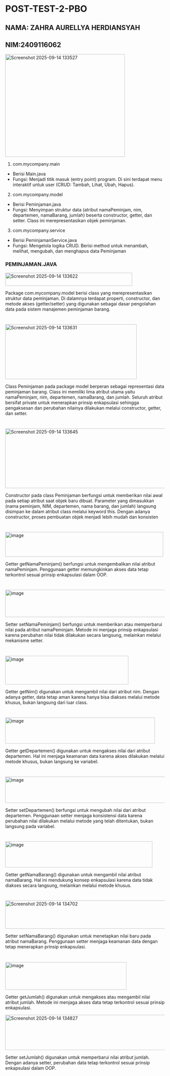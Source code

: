 # POST-TEST-2-PBO

## NAMA: ZAHRA AURELLYA HERDIANSYAH

## NIM:2409116062

<img width="378" height="323" alt="Screenshot 2025-09-14 133527" src="https://github.com/user-attachments/assets/279b5825-7362-49df-b5fa-ec1a247312f7" />

1. com.mycompany.main
- Berisi Main.java
- Fungsi: Menjadi titik masuk (entry point) program. Di sini terdapat menu interaktif untuk user (CRUD: Tambah, Lihat, Ubah, Hapus).
2. com.mycompany.model
- Berisi Peminjaman.java
- Fungsi: Menyimpan struktur data (atribut namaPeminjam, nim, departemen, namaBarang, jumlah) beserta constructor, getter, dan setter. Class ini merepresentasikan objek peminjaman.
3. com.mycompany.service
- Berisi PeminjamanService.java
- Fungsi: Mengelola logika CRUD. Berisi method untuk menambah, melihat, mengubah, dan menghapus data Peminjaman

### PEMINJAMAN.JAVA
<img width="401" height="41" alt="Screenshot 2025-09-14 133622" src="https://github.com/user-attachments/assets/7c2633f1-2680-4424-a00b-d2d43d30ac7c" />

Package com.mycompany.model berisi class yang merepresentasikan struktur data peminjaman. Di dalamnya terdapat properti, constructor, dan metode akses (getter/setter) yang digunakan sebagai dasar pengolahan data pada sistem manajemen peminjaman barang.

#
<img width="415" height="173" alt="Screenshot 2025-09-14 133631" src="https://github.com/user-attachments/assets/a55c896f-b888-418c-b167-f165fbc9e4de" />

Class Peminjaman pada package model berperan sebagai representasi data peminjaman barang. Class ini memiliki lima atribut utama yaitu namaPeminjam, nim, departemen, namaBarang, dan jumlah. Seluruh atribut bersifat private untuk menerapkan prinsip enkapsulasi sehingga pengaksesan dan perubahan nilainya dilakukan melalui constructor, getter, dan setter.

#
<img width="1305" height="188" alt="Screenshot 2025-09-14 133645" src="https://github.com/user-attachments/assets/1eed385b-be68-4bfa-a728-7ad13cf96247" />

Constructor pada class Peminjaman berfungsi untuk memberikan nilai awal pada setiap atribut saat objek baru dibuat. Parameter yang dimasukkan (nama peminjam, NIM, departemen, nama barang, dan jumlah) langsung disimpan ke dalam atribut class melalui keyword this. Dengan adanya constructor, proses pembuatan objek menjadi lebih mudah dan konsisten

#
<img width="499" height="78" alt="image" src="https://github.com/user-attachments/assets/ddc5eecd-1e03-492a-a901-332e8a5d6403" />

Getter getNamaPeminjam() berfungsi untuk mengembalikan nilai atribut namaPeminjam. Penggunaan getter memungkinkan akses data tetap terkontrol sesuai prinsip enkapsulasi dalam OOP.

#
<img width="689" height="86" alt="image" src="https://github.com/user-attachments/assets/1d641457-e6af-47b5-9680-90609beb0774" />

Setter setNamaPeminjam() berfungsi untuk memberikan atau memperbarui nilai pada atribut namaPeminjam. Metode ini menjaga prinsip enkapsulasi karena perubahan nilai tidak dilakukan secara langsung, melainkan melalui mekanisme setter.

#
<img width="389" height="90" alt="image" src="https://github.com/user-attachments/assets/85abfdb8-b774-4086-b9b7-a7ac0e3eaf31" />

Getter getNim() digunakan untuk mengambil nilai dari atribut nim. Dengan adanya getter, data tetap aman karena hanya bisa diakses melalui metode khusus, bukan langsung dari luar class.

#
<img width="473" height="82" alt="image" src="https://github.com/user-attachments/assets/f25512d2-c587-4b0d-a7a4-2e1b4174fc97" />

Getter getDepartemen() digunakan untuk mengakses nilai dari atribut departemen. Hal ini menjaga keamanan data karena akses dilakukan melalui metode khusus, bukan langsung ke variabel.

#
<img width="650" height="83" alt="image" src="https://github.com/user-attachments/assets/c192c0d7-bcea-42d9-a56d-d9847c464987" />

Setter setDepartemen() berfungsi untuk mengubah nilai dari atribut departemen. Penggunaan setter menjaga konsistensi data karena perubahan nilai dilakukan melalui metode yang telah ditentukan, bukan langsung pada variabel.

#
<img width="465" height="82" alt="image" src="https://github.com/user-attachments/assets/7e2de407-a901-41dc-bae4-e7f1f796885e" />

Getter getNamaBarang() digunakan untuk mengambil nilai atribut namaBarang. Hal ini mendukung konsep enkapsulasi karena data tidak diakses secara langsung, melainkan melalui metode khusus.

#
<img width="645" height="89" alt="Screenshot 2025-09-14 134702" src="https://github.com/user-attachments/assets/49a666bd-15b5-45c7-b849-3a48036dccd2" />

Setter setNamaBarang() digunakan untuk menetapkan nilai baru pada atribut namaBarang. Penggunaan setter menjaga keamanan data dengan tetap menerapkan prinsip enkapsulasi.

#
<img width="383" height="87" alt="image" src="https://github.com/user-attachments/assets/2640904e-6294-48d9-acbe-877e03d3409e" />

Getter getJumlah() digunakan untuk mengakses atau mengambil nilai atribut jumlah. Metode ini menjaga akses data tetap terkontrol sesuai prinsip enkapsulasi.


<img width="510" height="111" alt="Screenshot 2025-09-14 134827" src="https://github.com/user-attachments/assets/c05fde7e-a218-4363-900f-b5ddf9c8de5c" />

Setter setJumlah() digunakan untuk memperbarui nilai atribut jumlah. Dengan adanya setter, perubahan data tetap terkontrol sesuai prinsip enkapsulasi dalam OOP.
